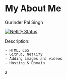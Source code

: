 # My About Me
Gurinder Pal Singh

[![Netlify Status](https://api.netlify.com/api/v1/badges/d4797ebe-4b70-4909-8a9b-017687526c4f/deploy-status)](https://app.netlify.com/sites/about-me-gurinderps003/deploys)

Description:
```
- HTML, CSS
- Github, Netlify
- Adding images and videos
- Hosting & Domain
```
a
